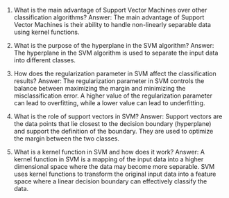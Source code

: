 1. What is the main advantage of Support Vector Machines over other classification algorithms?
Answer: The main advantage of Support Vector Machines is their ability to handle non-linearly separable data using kernel functions.

2. What is the purpose of the hyperplane in the SVM algorithm?
Answer: The hyperplane in the SVM algorithm is used to separate the input data into different classes.

3. How does the regularization parameter in SVM affect the classification results?
Answer: The regularization parameter in SVM controls the balance between maximizing the margin and minimizing the misclassification error. A higher value of the regularization parameter can lead to overfitting, while a lower value can lead to underfitting.

4. What is the role of support vectors in SVM?
Answer: Support vectors are the data points that lie closest to the decision boundary (hyperplane) and support the definition of the boundary. They are used to optimize the margin between the two classes.

5. What is a kernel function in SVM and how does it work?
Answer: A kernel function in SVM is a mapping of the input data into a higher dimensional space where the data may become more separable. SVM uses kernel functions to transform the original input data into a feature space where a linear decision boundary can effectively classify the data.